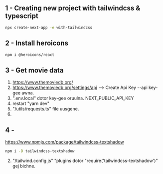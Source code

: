 ## 1 - Creating new project with tailwindcss & typescript

```bash
npx create-next-app -e with-tailwindcss
```

## 2 - Install heroicons

```bash
npm i @heroicons/react
```

## 3 - Get movie data

1. https://www.themoviedb.org/
2. https://www.themoviedb.org/settings/api --> Create Api Key
   --api key-gee awna.
3. ".env.local" dotor key-gee oruulna. NEXT_PUBLIC_API_KEY
4. restart "yarn dev"
5. "/utils/requests.ts" file uusgene.
6.

## 4 -

https://www.npmjs.com/package/tailwindcss-textshadow

```bash
npm i -D tailwindcss-textshadow
```

2. "/tailwind.config.js" "plugins dotor "require('tailwindcss-textshadow')" gej bichne.
